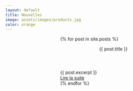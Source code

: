```yaml
---
layout: default
title: Nouvelles
image: assets/images/products.jpg
color: orange
---
```

<div class="columns">
  <div class="column">
    <div class="is-flex tile is-parent is-child">
      <div class="fb-page" data-href="https://www.facebook.com/mielsbersyla" data-tabs="timeline, events" data-small-header="true"
        data-adapt-container-width="true" data-hide-cover="true" data-show-facepile="true" data-width="500">
      </div>
    </div>
  </div>
  <div class="column">
    {% for post in site.posts %}
      <div class="tile is-parent is-child">
        <div class="card">
          <header class="card-header">
            <p class="card-header-title">
              {{ post.title }}
            </p>
          </header>
          <div class="card-content">
            <div class="content">
              {{ post.excerpt }}
            </div>
          </div>
          <footer class="card-footer">
            <a href="{{ post.url }}" class="card-footer-item">
              Lire la suite
            </a>
          </footer>
        </div>
      </div>
    {% endfor %}
  </div>
</div>